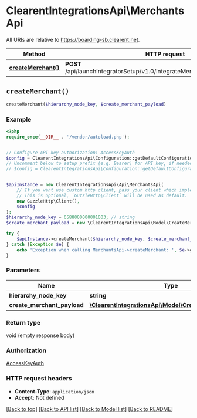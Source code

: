 # ClearentIntegrationsApi\MerchantsApi

All URIs are relative to https://boarding-sb.clearent.net.

Method | HTTP request | Description
------------- | ------------- | -------------
[**createMerchant()**](MerchantsApi.md#createMerchant) | **POST** /api/launchIntegratorSetup/v1.0/integrateMerchant/{hierarchyNodeKey} | 


## `createMerchant()`

```php
createMerchant($hierarchy_node_key, $create_merchant_payload)
```



### Example

```php
<?php
require_once(__DIR__ . '/vendor/autoload.php');


// Configure API key authorization: AccessKeyAuth
$config = ClearentIntegrationsApi\Configuration::getDefaultConfiguration()->setApiKey('AccessKey', 'YOUR_API_KEY');
// Uncomment below to setup prefix (e.g. Bearer) for API key, if needed
// $config = ClearentIntegrationsApi\Configuration::getDefaultConfiguration()->setApiKeyPrefix('AccessKey', 'Bearer');


$apiInstance = new ClearentIntegrationsApi\Api\MerchantsApi(
    // If you want use custom http client, pass your client which implements `GuzzleHttp\ClientInterface`.
    // This is optional, `GuzzleHttp\Client` will be used as default.
    new GuzzleHttp\Client(),
    $config
);
$hierarchy_node_key = 6588000000001003; // string
$create_merchant_payload = new \ClearentIntegrationsApi\Model\CreateMerchantPayload(); // \ClearentIntegrationsApi\Model\CreateMerchantPayload

try {
    $apiInstance->createMerchant($hierarchy_node_key, $create_merchant_payload);
} catch (Exception $e) {
    echo 'Exception when calling MerchantsApi->createMerchant: ', $e->getMessage(), PHP_EOL;
}
```

### Parameters

Name | Type | Description  | Notes
------------- | ------------- | ------------- | -------------
 **hierarchy_node_key** | **string**|  |
 **create_merchant_payload** | [**\ClearentIntegrationsApi\Model\CreateMerchantPayload**](../Model/CreateMerchantPayload.md)|  |

### Return type

void (empty response body)

### Authorization

[AccessKeyAuth](../../README.md#AccessKeyAuth)

### HTTP request headers

- **Content-Type**: `application/json`
- **Accept**: Not defined

[[Back to top]](#) [[Back to API list]](../../README.md#endpoints)
[[Back to Model list]](../../README.md#models)
[[Back to README]](../../README.md)
